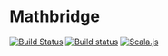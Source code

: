 # Mathbridge

[![Build Status](https://travis-ci.org/SimianQuant/mathbridge.svg?branch=master)](https://travis-ci.org/SimianQuant/mathbridge)
[![Build status](https://ci.appveyor.com/api/projects/status/63k3tyaijgob1o63?svg=true)](https://ci.appveyor.com/project/harshad-deo/mathbridge)
[![Scala.js](https://www.scala-js.org/assets/badges/scalajs-0.6.17.svg)](https://www.scala-js.org)
